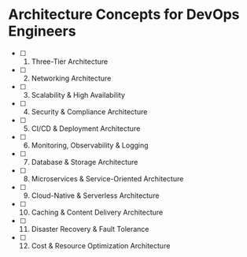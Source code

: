 # Architecture Concepts for DevOps Engineers

- [ ] 1. Three-Tier Architecture
- [ ] 2. Networking Architecture
- [ ] 3. Scalability & High Availability
- [ ] 4. Security & Compliance Architecture
- [ ] 5. CI/CD & Deployment Architecture
- [ ] 6. Monitoring, Observability & Logging
- [ ] 7. Database & Storage Architecture
- [ ] 8. Microservices & Service-Oriented Architecture
- [ ] 9. Cloud-Native & Serverless Architecture
- [ ] 10. Caching & Content Delivery Architecture
- [ ] 11. Disaster Recovery & Fault Tolerance
- [ ] 12. Cost & Resource Optimization Architecture

